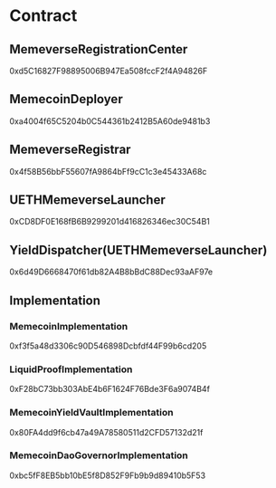 # Contract

## MemeverseRegistrationCenter

0xd5C16827F98895006B947Ea508fccF2f4A94826F

## MemecoinDeployer

0xa4004f65C5204b0C544361b2412B5A60de9481b3

## MemeverseRegistrar

0x4f58B56bbF55607fA9864bFf9cC1c3e45433A68c

## UETHMemeverseLauncher

0xCD8DF0E168fB6B9299201d416826346ec30C54B1

## YieldDispatcher(UETHMemeverseLauncher)

0x6d49D6668470f61db82A4B8bBdC88Dec93aAF97e

## Implementation

### MemecoinImplementation

0xf3f5a48d3306c90D546898Dcbfdf44F99b6cd205

### LiquidProofImplementation

0xF28bC73bb303AbE4b6F1624F76Bde3F6a9074B4f

### MemecoinYieldVaultImplementation

0x80FA4dd9f6cb47a49A78580511d2CFD57132d21f

### MemecoinDaoGovernorImplementation

0xbc5fF8EB5bb10bE5f8D852F9Fb9b9d89410b5F53
